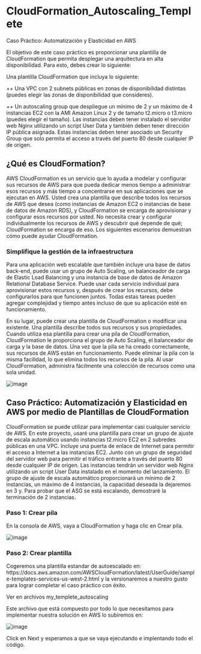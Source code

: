 # CloudFormation_Autoscaling_Templete

Caso Práctico: Automatización y Elasticidad en AWS

El objetivo de este caso práctico es proporcionar una plantilla de CloudFormation que permita desplegar una arquitectura en alta disponibilidad. 
Para esto, debes crear lo siguiente:

Una plantilla CloudFormation que incluya lo siguiente:

  ++ Una VPC con 2 subnets públicas en zonas de disponibilidad distintas (puedes elegir las zonas de disponibilidad que consideres).

  ++ Un autoscaling group que despliegue un mínimo de 2 y un máximo de 4 instancias EC2 con la AMI Amazon Linux 2 y de tamaño t2.micro o t3.micro
(puedes elegir el tamaño). Las instancias deben tener instalado el servidor web Nginx utilizando un script User Data y también deben tener dirección IP
pública asignada. Estas instancias deben tener asociado un Security Group que solo permita el acceso a través del puerto 80 desde cualquier IP de origen.


<h2>¿Qué es CloudFormation?</h2>

AWS CloudFormation es un servicio que lo ayuda a modelar y configurar sus recursos de AWS para que pueda dedicar menos tiempo a administrar esos recursos y más tiempo a concentrarse en sus aplicaciones que se ejecutan en AWS. Usted crea una plantilla que describe todos los recursos de AWS que desea (como instancias de Amazon EC2 o instancias de base de datos de Amazon RDS), y CloudFormation se encarga de aprovisionar y configurar esos recursos por usted. No necesita crear y configurar individualmente los recursos de AWS y descubrir qué depende de qué; CloudFormation se encarga de eso. Los siguientes escenarios demuestran cómo puede ayudar CloudFormation.

<h3>Simplifique la gestión de la infraestructura</h3>
Para una aplicación web escalable que también incluye una base de datos back-end, puede usar un grupo de Auto Scaling, un balanceador de carga de Elastic Load Balancing y una instancia de base de datos de Amazon Relational Database Service. Puede usar cada servicio individual para aprovisionar estos recursos y, después de crear los recursos, debe configurarlos para que funcionen juntos. Todas estas tareas pueden agregar complejidad y tiempo antes incluso de que su aplicación esté en funcionamiento.

En su lugar, puede crear una plantilla de CloudFormation o modificar una existente. Una plantilla describe todos sus recursos y sus propiedades. Cuando utiliza esa plantilla para crear una pila de CloudFormation, CloudFormation le proporciona el grupo de Auto Scaling, el balanceador de carga y la base de datos. Una vez que la pila se ha creado correctamente, sus recursos de AWS están en funcionamiento. Puede eliminar la pila con la misma facilidad, lo que elimina todos los recursos de la pila. Al usar CloudFormation, administra fácilmente una colección de recursos como una sola unidad.

![image](https://user-images.githubusercontent.com/114813145/202518407-5d056c36-5c83-413c-845c-05f04efb15cb.png)


<h2>Caso Práctico: Automatización y Elasticidad en AWS por medio de Plantillas de CloudFormation</h2>

CloudFormation se puede utilizar para implementar casi cualquier servicio de AWS. En este proyecto, usaré una plantilla para crear un grupo de ajuste de escala automático usando instancias t2.micro EC2 en 2 subredes públicas en una VPC. Incluye una puerta de enlace de Internet para permitir el acceso a Internet a las instancias EC2. Junto con un grupo de seguridad del servidor web para permitir el tráfico entrante a través del puerto 80 desde cualquier IP de origen. Las instancias tendrán un servidor web Nginx utilizando un script User Data instalado en el momento del lanzamiento. El grupo de ajuste de escala automático proporcionará un mínimo de 2 instancias, un máximo de 4 instancias, la capacidad deseada la dejaremos en 3 y. Para probar que el ASG se está escalando, demostraré la terminación de 2 instancias.

<h3>Paso 1: Crear pila</h3>
En la consola de AWS, vaya a CloudFormation y haga clic en Crear pila.

![image](https://user-images.githubusercontent.com/114813145/202524100-ab712243-b181-4246-8178-fa996d30b7de.png)


<h3>Paso 2: Crear plantilla</h3>
Cogeremos una plantilla estandar de autoescalado en:
https://docs.aws.amazon.com/AWSCloudFormation/latest/UserGuide/sample-templates-services-us-west-2.html
y la versionaremos a nuestro gusto para lograr completar el caso práctico con éxito.

Ver en archivos my_templete_autoscaling

Este archivo que está compuesto por todo lo que necesitamos para implementar nuestra solución en AWS lo subiremos en:

![image](https://user-images.githubusercontent.com/114813145/202524817-d907e63a-0f18-45e2-99d4-cc2ee2aaf496.png)

Click en Next y esperamos a que se vaya ejecutando e implentando todo el código.
